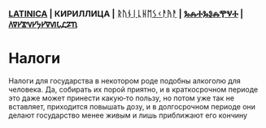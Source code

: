 ### [LATINICA](../Latn/Nalogi.md) | КИРИЛЛИЦА | [ᚱᚢᚾᛁᚳᚺᛖᛊᚲᚨᚤᚨ](../Runr/Nalogi.md) | [ⰃⰎⰀⰃⰑⰎⰉⰜⰀ](../Glag/Nalogi.md) | [𐍓𐍠𐍔𐍮𐍝𐍔𐍟𐍔𐍠𐍜𐍡𐍚𐍐𐍴](../Perm/Nalogi.md)

#  Налоги

Налоги для государства в некотором роде подобны алкоголю для человека. Да, собирать их порой приятно, и в краткосрочном периоде это даже может принести какую‐то пользу, но потом уже так не вставляет, приходится повышать дозу, и в долгосрочном периоде они делают государство менее живым и лишь приближают его кончину
